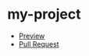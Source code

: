 # my-project

  - [Preview](https://rdncry.github.io/my-project/)
  - [Pull Request](https://github.com/RDNCry/my-project/pull/1/files)
